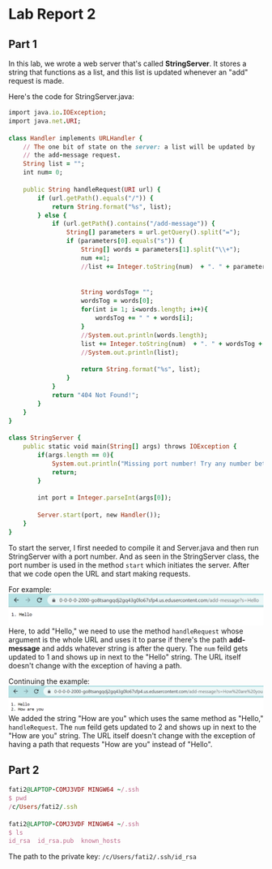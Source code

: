# Lab Report 2


Part 1
---
In this lab, we wrote a web server that's called **StringServer**. It stores a string that functions as a list, and this list is updated whenever an "add" request is made. 


Here's the code for StringServer.java:
```ruby
import java.io.IOException;
import java.net.URI;

class Handler implements URLHandler {
    // The one bit of state on the server: a list will be updated by
    // the add-message request.
    String list = "";
    int num= 0;

    public String handleRequest(URI url) {
        if (url.getPath().equals("/")) {
            return String.format("%s", list);
        } else {
            if (url.getPath().contains("/add-message")) {
                String[] parameters = url.getQuery().split("=");
                if (parameters[0].equals("s")) {
                    String[] words = parameters[1].split("\\+");
                    num +=1;
                    //list += Integer.toString(num)  + ". " + parameters[1] + "\n";


                    String wordsTog= "";
                    wordsTog = words[0];
                    for(int i= 1; i<words.length; i++){
                        wordsTog += " " + words[i];
                    }
                    //System.out.println(words.length);
                    list += Integer.toString(num)  + ". " + wordsTog + "\n";
                    //System.out.println(list);

                    return String.format("%s", list);
                }
            }
            return "404 Not Found!";
        }
    }
}

class StringServer {
    public static void main(String[] args) throws IOException {
        if(args.length == 0){
            System.out.println("Missing port number! Try any number between 1024 to 49151");
            return;
        }

        int port = Integer.parseInt(args[0]);
        
        Server.start(port, new Handler());
    }
}
```
To start the server, I first needed to compile it and Server.java and then run StringServer with a port number. And as seen in the StringServer class, the port number is used in the method `start` which initiates the server. After that we code open the URL and start making requests.  

For example: 
![image](Hello.png) 
Here, to add "Hello," we need to use the method `handleRequest` whose argument is the whole URL and uses it to parse if there's the path **add-message** and adds whatever string is after the query. The `num` feild gets updated to 1 and shows up in next to the "Hello" string. The URL itself doesn't change with the exception of having a path. 

Continuing the example:  
![image](How_are_you.png)   
We added the string "How are you" which uses the same method as "Hello," `handleRequest`. The `num` feild gets updated to 2 and shows up in next to the "How are you" string. The URL itself doesn't change with the exception of having a path that requests "How are you" instead of "Hello".  

Part 2
---
```ruby
fati2@LAPTOP-COMJ3VDF MINGW64 ~/.ssh
$ pwd
/c/Users/fati2/.ssh

fati2@LAPTOP-COMJ3VDF MINGW64 ~/.ssh
$ ls
id_rsa  id_rsa.pub  known_hosts
```

The path to the private key: `/c/Users/fati2/.ssh/id_rsa`


